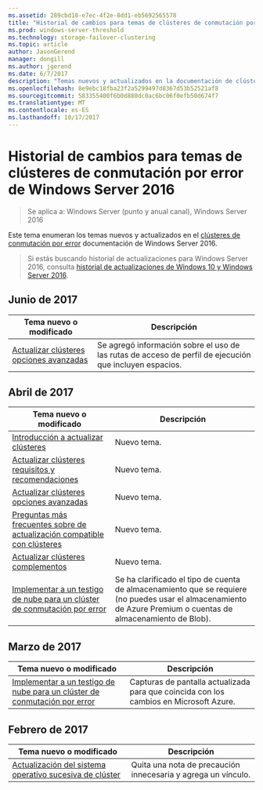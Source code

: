 ```yaml
---
ms.assetid: 289cbd10-e7ec-4f2e-8dd1-eb5692565578
title: "Historial de cambios para temas de clústeres de conmutación por error"
ms.prod: windows-server-threshold
ms.technology: storage-failover-clustering
ms.topic: article
author: JasonGerend
manager: dongill
ms.author: jgerend
ms.date: 6/7/2017
description: "Temas nuevos y actualizados en la documentación de clústeres de conmutación por error de Windows Server 2016"
ms.openlocfilehash: 8e9ebc18fba23f2a5299497d8367d53b52521af8
ms.sourcegitcommit: 583355400f6b0d880dc0ac6bc06f0efb50d674f7
ms.translationtype: MT
ms.contentlocale: es-ES
ms.lasthandoff: 10/17/2017
---
```

# <a name="change-history-for-failover-clustering-topics-in-windows-server-2016"></a>Historial de cambios para temas de clústeres de conmutación por error de Windows Server 2016

>Se aplica a: Windows Server (punto y anual canal), Windows Server 2016

Este tema enumeran los temas nuevos y actualizados en el [clústeres de conmutación por error](failover-clustering-overview.md) documentación de Windows Server 2016.

> Si estás buscando historial de actualizaciones para Windows Server 2016, consulta [historial de actualizaciones de Windows 10 y Windows Server 2016](https://support.microsoft.com/help/4000825/windows-10-and-windows-server-2016-update-history).

## <a name="june-2017"></a>Junio de 2017

|Tema nuevo o modificado|Descripción|
|---|---|
|[Actualizar clústeres opciones avanzadas](cluster-aware-updating-options.md)|Se agregó información sobre el uso de las rutas de acceso de perfil de ejecución que incluyen espacios.|

## <a name="april-2017"></a>Abril de 2017

|Tema nuevo o modificado|Descripción|
|---|---|
|[Introducción a actualizar clústeres](cluster-aware-updating.md)|Nuevo tema.|
|[Actualizar clústeres requisitos y recomendaciones](cluster-aware-updating-requirements.md)|Nuevo tema.|
|[Actualizar clústeres opciones avanzadas](cluster-aware-updating-options.md)|Nuevo tema.|
|[Preguntas más frecuentes sobre de actualización compatible con clústeres](cluster-aware-updating-faq.md)|Nuevo tema.|
|[Actualizar clústeres complementos](cluster-aware-updating-plug-ins.md)|Nuevo tema.|
|[Implementar a un testigo de nube para un clúster de conmutación por error](deploy-cloud-witness.md)|Se ha clarificado el tipo de cuenta de almacenamiento que se requiere (no puedes usar el almacenamiento de Azure Premium o cuentas de almacenamiento de Blob).|

## <a name="march-2017"></a>Marzo de 2017

|Tema nuevo o modificado|Descripción|
|---|---|
|[Implementar a un testigo de nube para un clúster de conmutación por error](deploy-cloud-witness.md)| Capturas de pantalla actualizada para que coincida con los cambios en Microsoft Azure.|

## <a name="february-2017"></a>Febrero de 2017

|Tema nuevo o modificado|Descripción|
|---|---|
|[Actualización del sistema operativo sucesiva de clúster](Cluster-Operating-System-Rolling-Upgrade.md)|Quita una nota de precaución innecesaria y agrega un vínculo.|